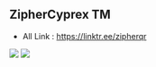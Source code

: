 ## ZipherCyprex TM
- All Link : https://linktr.ee/zipherqr


![](https://komarev.com/ghpvc/?username=ZipherCyprex)
![](https://komarev.com/ghpvc/?username=ZipherCyprex&color=red&style=for-the-badge)
